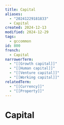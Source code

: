 ```yaml
---
title: Capital
aliases:
  - "20241229181833"
  - Capital
created: 2024-12-13
modified: 2024-12-29
tags:
  - gccommon
id: 800
french:
  - Capital
narrowerTerm:
  - "[[Growth capital]]"
  - "[[Human capital]]"
  - "[[Venture capital]]"
  - "[[Working capital]]"
relatedTerm:
  - "[[Currency]]"
  - "[[Property]]"
---
```

# Capital
